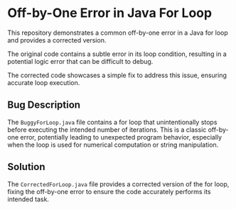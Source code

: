 # Off-by-One Error in Java For Loop

This repository demonstrates a common off-by-one error in a Java for loop and provides a corrected version.

The original code contains a subtle error in its loop condition, resulting in a potential logic error that can be difficult to debug.

The corrected code showcases a simple fix to address this issue, ensuring accurate loop execution.

## Bug Description
The `BuggyForLoop.java` file contains a for loop that unintentionally stops before executing the intended number of iterations. This is a classic off-by-one error, potentially leading to unexpected program behavior, especially when the loop is used for numerical computation or string manipulation.

## Solution
The `CorrectedForLoop.java` file provides a corrected version of the for loop, fixing the off-by-one error to ensure the code accurately performs its intended task.